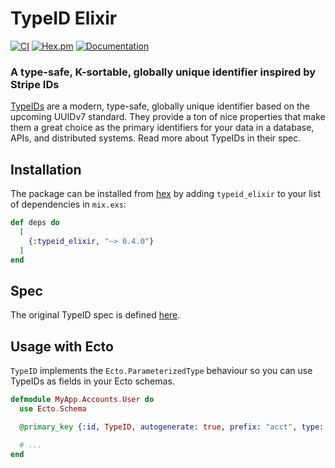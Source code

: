 # TypeID Elixir

[![CI](https://github.com/sloanelybutsurely/typeid-elixir/actions/workflows/ci.yaml/badge.svg)](https://github.com/sloanelybutsurely/typeid-elixir/actions/workflows/ci.yaml) [![Hex.pm](https://img.shields.io/hexpm/v/typeid_elixir.svg)](https://hex.pm/packages/typeid_elixir) [![Documentation](https://img.shields.io/badge/documentation-gray)](https://hexdocs.pm/typeid_elixir)

### A type-safe, K-sortable, globally unique identifier inspired by Stripe IDs

[TypeIDs](https://github.com/jetpack-io/typeid) are a modern, type-safe, globally unique identifier based on the upcoming UUIDv7 standard. They provide a ton of nice properties that make them a great choice as the primary identifiers for your data in a database, APIs, and distributed systems. Read more about TypeIDs in their spec.

## Installation

The package can be installed from [hex](https://hex.pm/packages/typeid_elixir) by adding `typeid_elixir` to your list of dependencies in `mix.exs`:

```elixir
def deps do
  [
    {:typeid_elixir, "~> 0.4.0"}
  ]
end
```

## Spec

The original TypeID spec is defined [here](https://github.com/jetpack-io/typeid).

## Usage with Ecto

`TypeID` implements the `Ecto.ParameterizedType` behaviour so you can use
TypeIDs as fields in your Ecto schemas.

```elixir
defmodule MyApp.Accounts.User do
  use Ecto.Schema

  @primary_key {:id, TypeID, autogenerate: true, prefix: "acct", type: :binary_id}

  # ...
end
```
